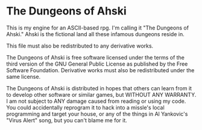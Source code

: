 The Dungeons of Ahski
======

This is my engine for an ASCII-based rpg. I'm calling it "The Dungeons of Ahski." Ahski is the fictional land all these infamous dungeons reside in.

This file must also be redistributed to any derivative works.

The Dungeons of Ahski is free software licensed under the terms of the third version of the GNU General Public License as published by the Free Software Foundation. Derivative works must also be redistributed under the same license.

The Dungeons of Ahski is distributed in hopes that others can learn from it to develop other software or similar games, but WITHOUT ANY WARRANTY. I am not subject to ANY damage caused from reading or using my code. You could accidentally reprogram it to hack into a missle's local programming and target your house, or any of the things in Al Yankovic's "Virus Alert" song, but you can't blame me for it.